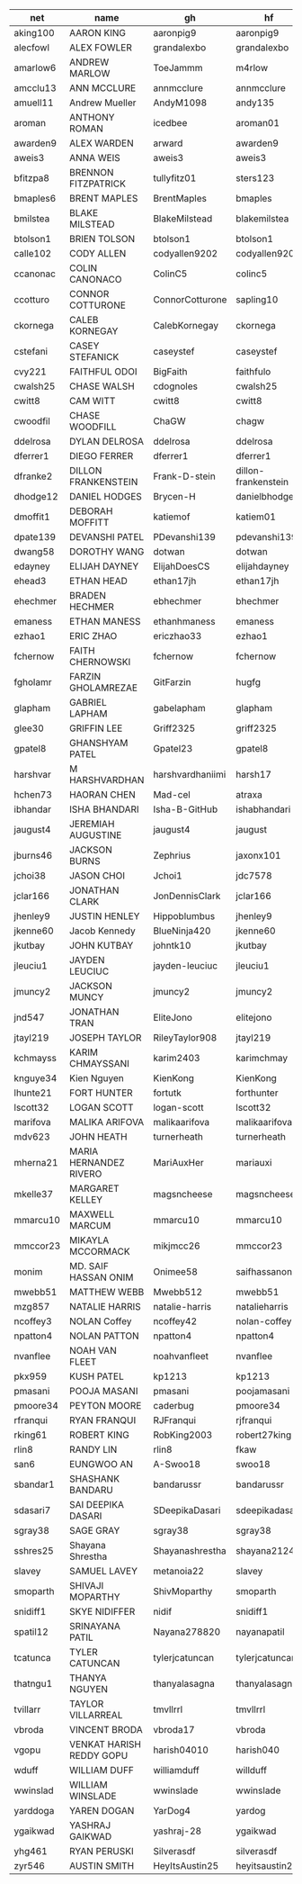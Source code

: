 |net|name|gh|hf|
|-|-|-|-|
|aking100|AARON KING|aaronpig9|aaronpig9|
|alecfowl|ALEX FOWLER|grandalexbo|grandalexbo|
|amarlow6|ANDREW MARLOW|ToeJammm|m4rlow|
|amcclu13|ANN MCCLURE|annmcclure|annmcclure|
|amuell11|Andrew Mueller|AndyM1098|andy135|
|aroman|ANTHONY ROMAN|icedbee |aroman01|
|awarden9|ALEX WARDEN|arward|awarden9|
|aweis3|ANNA WEIS|aweis3|aweis3|
|bfitzpa8|BRENNON FITZPATRICK|tullyfitz01|sters123|
|bmaples6|BRENT MAPLES|BrentMaples|bmaples|
|bmilstea|BLAKE MILSTEAD|BlakeMilstead|blakemilstea|
|btolson1|BRIEN TOLSON|btolson1|btolson1|
|calle102| CODY ALLEN|codyallen9202|codyallen9202|
|ccanonac|COLIN CANONACO|ColinC5|colinc5|
|ccotturo|CONNOR COTTURONE|ConnorCotturone|sapling10|
|ckornega|CALEB KORNEGAY|CalebKornegay|ckornega|
|cstefani|CASEY STEFANICK|caseystef|caseystef|
|cvy221|FAITHFUL ODOI|BigFaith|faithfulo|
|cwalsh25|CHASE WALSH|cdognoles|cwalsh25 |
|cwitt8|CAM WITT|cwitt8|cwitt8|
|cwoodfil|CHASE WOODFILL|ChaGW|chagw|
|ddelrosa|DYLAN DELROSA|ddelrosa|ddelrosa|
|dferrer1|DIEGO FERRER|dferrer1|dferrer1|
|dfranke2|DILLON FRANKENSTEIN|Frank-D-stein|dillon-frankenstein|
|dhodge12|DANIEL HODGES|Brycen-H|danielbhodge|
|dmoffit1|DEBORAH MOFFITT|katiemof|katiem01   |
|dpate139|DEVANSHI PATEL|PDevanshi139|pdevanshi139|
|dwang58|DOROTHY WANG|dotwan|dotwan|
|edayney|ELIJAH DAYNEY|ElijahDoesCS|elijahdayney|
|ehead3|ETHAN HEAD|ethan17jh|ethan17jh|
|ehechmer|BRADEN HECHMER|ebhechmer|bhechmer|
|emaness|ETHAN MANESS|ethanhmaness|emaness|
|ezhao1|ERIC ZHAO|ericzhao33|ezhao1|
|fchernow|FAITH CHERNOWSKI|fchernow|fchernow|
|fgholamr|FARZIN GHOLAMREZAE|GitFarzin|hugfg|
|glapham|GABRIEL LAPHAM|gabelapham|glapham |
|glee30|GRIFFIN LEE|Griff2325|griff2325|
|gpatel8|GHANSHYAM PATEL|Gpatel23|gpatel8|
|harshvar|M HARSHVARDHAN|harshvardhaniimi|harsh17|
|hchen73|HAORAN CHEN|Mad-cel|atraxa|
|ibhandar|ISHA BHANDARI|Isha-B-GitHub|ishabhandari|
|jaugust4|JEREMIAH AUGUSTINE|jaugust4|jaugust|
|jburns46|JACKSON BURNS|Zephrius|jaxonx101|
|jchoi38|JASON CHOI|Jchoi1|jdc7578|
|jclar166|JONATHAN CLARK|JonDennisClark|jclar166  |
|jhenley9|JUSTIN HENLEY|Hippoblumbus|jhenley9|
|jkenne60|Jacob Kennedy|BlueNinja420|jkenne60|
|jkutbay|JOHN KUTBAY|johntk10|jkutbay|
|jleuciu1|JAYDEN LEUCIUC|jayden-leuciuc|jleuciu1|
|jmuncy2|JACKSON MUNCY|jmuncy2|jmuncy2|
|jnd547|JONATHAN TRAN|EliteJono|elitejono|
|jtayl219|JOSEPH TAYLOR|RileyTaylor908|jtayl219|
|kchmayss|KARIM CHMAYSSANI|karim2403|karimchmay|
|knguye34|Kien Nguyen|KienKong|KienKong|
|lhunte21|FORT HUNTER|fortutk|forthunter|
|lscott32|LOGAN SCOTT|logan-scott|lscott32|
|marifova|MALIKA ARIFOVA|malikaarifova|malikaarifova|
|mdv623|JOHN HEATH|turnerheath|turnerheath  |
|mherna21|MARIA HERNANDEZ RIVERO|MariAuxHer|mariauxi|
|mkelle37|MARGARET KELLEY|magsncheese|magsncheese|
|mmarcu10|MAXWELL MARCUM|mmarcu10|mmarcu10|
|mmccor23|MIKAYLA MCCORMACK|mikjmcc26|mmccor23|
|monim|MD. SAIF HASSAN ONIM|Onimee58|saifhassanonim|
|mwebb51|MATTHEW WEBB|Mwebb512|mwebb51|
|mzg857|NATALIE HARRIS|natalie-harris |natalieharris|
|ncoffey3|NOLAN Coffey|ncoffey42|nolan-coffey
|npatton4|NOLAN PATTON|npatton4|npatton4|
|nvanflee|NOAH VAN FLEET|noahvanfleet|nvanflee|
|pkx959|KUSH PATEL|kp1213|kp1213|
|pmasani|POOJA MASANI|pmasani|poojamasani|
|pmoore34|PEYTON MOORE|caderbug|pmoore34|
|rfranqui|RYAN FRANQUI|RJFranqui |rjfranqui|
|rking61|ROBERT KING|RobKing2003|robert27king|
|rlin8|RANDY LIN|rlin8|fkaw|
|san6|EUNGWOO AN|A-Swoo18|swoo18|
|sbandar1|SHASHANK BANDARU|bandarussr|bandarussr|
|sdasari7|SAI DEEPIKA DASARI|SDeepikaDasari|sdeepikadasari|
|sgray38|SAGE GRAY|sgray38|sgray38|
|sshres25|Shayana Shrestha|Shayanashrestha|shayana2124|
|slavey|SAMUEL LAVEY|metanoia22|slavey|
|smoparth|SHIVAJI MOPARTHY|ShivMoparthy|smoparth|
|snidiff1|SKYE NIDIFFER|nidif|snidiff1|
|spatil12|SRINAYANA PATIL|Nayana278820|nayanapatil |
|tcatunca|TYLER CATUNCAN|tylerjcatuncan |tylerjcatuncan|
|thatngu1|THANYA NGUYEN|thanyalasagna|thanyalasagna|
|tvillarr|TAYLOR VILLARREAL|tmvllrrl|tmvllrrl|
|vbroda|VINCENT BRODA|vbroda17|vbroda|
|vgopu|VENKAT HARISH REDDY GOPU|harish04010|harish040|
|wduff|WILLIAM DUFF|williamduff|willduff|
|wwinslad|WILLIAM WINSLADE|wwinslade|wwinslade|
|yarddoga|YAREN DOGAN|YarDog4|yardog|
|ygaikwad|YASHRAJ GAIKWAD|yashraj-28|ygaikwad|
|yhg461|RYAN PERUSKI|Silverasdf|silverasdf|
|zyr546|AUSTIN SMITH|HeyItsAustin25|heyitsaustin25|
